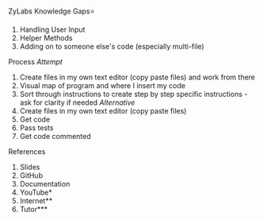 ZyLabs
Knowledge Gaps⭐️
1. Handling User Input
2. Helper Methods
3. Adding on to someone else's code (especially multi-file)

Process
*Attempt*
1. Create files in my own text editor (copy paste files) and work from there
2. Visual map of program and where I insert my code
3. Sort through instructions to create step by step specific instructions - ask for clarity if needed
*Alternative*
1. Create files in my own text editor (copy paste files)
1. Get code
2. Pass tests
3. Get code commented

References
1. Slides
2. GitHub
3. Documentation
4. YouTube*
5. Internet**
6. Tutor***


